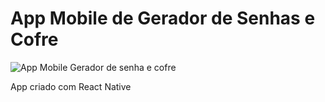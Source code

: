 
# App Mobile de Gerador de Senhas e Cofre

![App Mobile Gerador de senha e cofre](./assets/AppGeneratorPass.gif)

App criado com React Native

